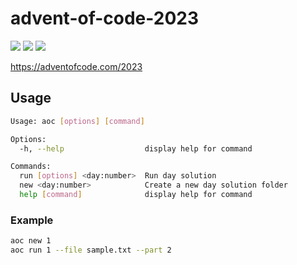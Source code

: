 # advent-of-code-2023

![](https://img.shields.io/badge/day%20📅-25-blue)
![](https://img.shields.io/badge/stars%20⭐-41-yellow)
![](https://img.shields.io/badge/days%20completed-20-red)

https://adventofcode.com/2023

## Usage

```bash
Usage: aoc [options] [command]

Options:
  -h, --help                  display help for command

Commands:
  run [options] <day:number>  Run day solution
  new <day:number>            Create a new day solution folder
  help [command]              display help for command
```

### Example

```bash
aoc new 1
aoc run 1 --file sample.txt --part 2
```
